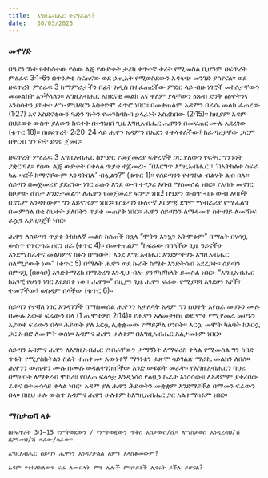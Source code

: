 ```yaml
---
title:  እግዚአብሔር ተናግሯልን?
date:   30/03/2025
---
```


### መዋሃድ

በዔደን ገነት የተከሰተው የሰው ልጅ የውድቀት ታሪክ ቀጥተኛ ተረት የሚመስል ቢሆንም ዘፍጥረት ምዕራፍ 3፡1-6ን በጥንቃቄ ስናጠናው ወደ ኃጢአት የሚወስደውን አዳላጭ መንገድ ያሳየናል። ወደ ዘፍጥረት ምዕራፍ 3 ከማምራታችን በፊት አዲስ በተፈጠረችው ምድር ላይ ብዙ ነገሮች መከሰታቸውን መመልከት እንችላለን። እግዚአብሔር አስደናቂ መልክ እና ቀለም ያላቸውን ዕጹብ ድንቅ ዕፅዋትንና እንስሳትን ያካተተ ሥነ-ምህዳርን አስቀድሞ ፈጥሮ ነበር። በመቀጠልም አዳምን በራሱ መልክ ፈጠረው (1፡27) እና አስደናቂውን ዔድን ገነትን የመንከባከብ ኃላፊነት አስረከበው (2፡15)። ከዚያም አዳም በህይወቱ ውስጥ ያለውን ክፍተት በተገነዘበ ጊዜ እግዚአብሔር ሔዋንን በመፍጠር ሙሉ አደረገው (ቁጥር 18)። በዘፍጥረት 2፡20-24 ላይ ሔዋን አዳምን በኤደን ተቀላቀለችው፤ ከፈጣሪያቸው ጋርም በቅርብ ግንኙነት ይኖሩ ጀመር።

ዘፍጥረት ምዕራፍ 3 እግዚአብሔር ከምድር የመጀመሪያ ፍቅረኞች ጋር ያለውን የፍቅር ግንኙነት ያቋርጣል። የሰው ልጅ ውድቀት በቀላል ጥያቄ ተጀመረ፡- “በእርግጥ እግዚአብሔር ፣ ‘በአትክልቱ ስፍራ ካሉ ዛፎች ከማናቸውም እንዳትበሉ’ ብሏልን?” (ቁጥር 1)። የሰይጣንን የተንኮል ብልሃት ልብ በሉ። ሰይጣን በመጀመሪያ ያደረገው ነገር ራሱን እንደ ውብ ተናጋሪ እባብ ማስመሰል ነበር። የእባቡ መናገር  ከቦታው ሸሽታ እንድታመልጥ ለሔዋን የመጀመሪያ ፍንጭ ነበር! በዔድን ውስጥ ብዙ ውብ እባቦች ቢኖሩም አንዳቸውም ግን አይናገሩም ነበር። የሰይጣን ሁለተኛ እርምጃ ደግሞ ማብራሪያ የሚፈልግ በመምሰል በቂ ስህተት ያለበትን ጥያቄ መጠየቅ ነበር። ሔዋን ሰይጣንን ለማዳመጥ ስትዘገይ ለመሸነፍ ራሷን እያዘጋጀች ነበር።

ሔዋን ለሰይጣን ጥያቄ ትክክለኛ መልስ ከሰጠች በኋላ “ሞትን እንኳን አትሞቱም” በማለት በሃሳቧ ውስጥ የጥርጣሬ ዘርን ዘራ (ቁጥር 4)። በመቀጠልም “ከፍሬው በበላችሁ ጊዜ ዓይናችሁ እንደሚከፈትና መልካምና ክፉን በማወቅ፣ እንደ እግዚአብሔር  እንደምትሆኑ እግዚአብሔር  ስለሚያውቅ ነው” (ቁጥር 5) በማለት ሔዋን ወደ ኩራት ስሜት እንድትሳብ አደረጋት። ሰይጣን በምናቧ (በሀሳቦ) እንድትማረክ በማድረግ እንዲህ ብሎ ያንሾካሾከላት ይመስል ነበር፦ “እግዚአብሔር ከአንቺ የሆነን ነገር እየደበቀ ነው፣ ሔዋን።”  በዚያን ጊዜ ሔዋን ፍሬው የሚያጓጓ እንደሆነ አየች፣ ተመኘችው፤ ወስዳም በላችው (ቁጥር 6)።

ሰይጣን የተሻለ ነገር እንዳገኘች በማስመሰል ሔዋንን አታለላት አዳም ግን ስህተት እየሰራ መሆኑን ሙሉ በሙሉ አውቆ ፍሬውን በላ (1 ጢሞቴዎስ 2፡14)። የሔዋን አለመታዘዝ ወደ ሞት የሚያመራ መሆኑን እያወቀ ፍሬውን በላ።  ሕይወት ያለ እርሷ ሊቋቋመው የማይቻል ሆነበት። እርሷ መሞት ካለባት ከእርሷ ጋር አብሮ ለመሞት ወሰነ። አዳምና ሔዋን ሁለቱም በእግዚአብሔር አልታመኑም ነበር።

ሰይጣን አዳምና ሔዋን ለእግዚአብሔር የነበራቸውን ታማኝነት ለማፍረስ ቀላል የሚመስል ግን ከባድ ጥፋት የሚያስከትልን ስልት ተጠቀመ። እውነተኛ ማንነቱን ፈጽሞ ሳይገልጽ ማራኪ መልክን ለበሰ። ሔዋንን ውጤቱን ሙሉ በሙሉ ወዳልተገነዘበችው አንድ ውይይት መራት። የእግዚአብሔርን ባህሪ በማዛባት ለማቅረብ ሞከረ። የበለጠ ፍላጎቷ እንዲነሳሳ የልቧን ኩራት አነሳሳው። ለአዳምም ያቀረበው ፈተና በተመሳሳይ ቀላል ነበር። አዳም ያለ ሔዋን ሕይወትን መቋቋም እንደማይችል በማመን ፍሬውን በላ። በዚህ ሁሉ ውስጥ አዳምና ሔዋን ሁለቱም ከእግዚአብሔር ጋር አልተማከሩም ነበር።

### ማስታወሻ ጻፉ

`ከዘፍጥረት 3፡1–15 የምትወደውን / የምትወጂውን ጥቅስ አስታውስ/ሺ። ለማስታወስ እንዲረዳህ/ሽ ደጋግመህ/ሽ ጻፈው/ጻፊው።`

`እግዚአብሔር ሰይጣን ሔዋንን እንዳያታልል ለምን አላስቆመውም?`

`አዳም የተከለከለውን ፍሬ ለመብላት ምን ሌሎች ምክንያቶች ሊኖሩት ይችሉ ይሆናል?`